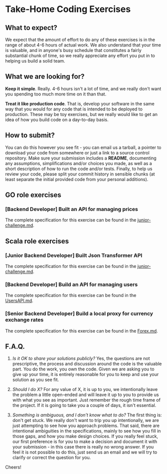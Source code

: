 # Take-Home Coding Exercises

## What to expect?
We expect that the amount of effort to do any of these exercises is in the range of about 4-6 hours of actual work. 
We also understand that your time is valuable, and in anyone's busy schedule that constitutes a fairly substantial chunk of time, so we really appreciate any effort you put in to helping us build a solid team.

## What we are looking for?
**Keep it simple**. Really. 4-6 hours isn't a lot of time, and we really don't want you spending too much more time on it than that.

**Treat it like production code**. That is, develop your software in the same way that you would for any code that is intended 
to be deployed to production. These may be toy exercises, but we really would like to get an idea of how you build code on a day-to-day basis.

## How to submit?
You can do this however you see fit - you can email us a tarball, a pointer to download your code from somewhere or just a link to a source control repository.
Make sure your submission includes a **README**, documenting any assumptions, simplifications and/or choices you made, 
as well as a short description of how to run the code and/or tests. Finally, to help us review your code, 
please split your commit history in sensible chunks (at least separate the initial provided code from your personal additions).

## GO role exercises

### [Backend Developer] Built an API for managing prices
The complete specification for this exercise can be found in the [junior-challenge.md](go/carrier-pricing/README.md).

## Scala role exercises

### [Junior Backend Developer] Built Json Transformer API
The complete specification for this exercise can be found in the [junior-challenge.md](scala/junior/junior-challenge.md).

### [Backend Developer] Build an API for managing users
The complete specification for this exercise can be found in the [UsersAPI.md](scala/users/UsersAPI.md).

### [Senior Backend Developer] Build a local proxy for currency exchange rates

The complete specification for this exercise can be found in the [Forex.md](scala/forex/Forex.md).

## F.A.Q.
1) _Is it OK to share your solutions publicly?_
Yes, the questions are not prescriptive, the process and discussion around the code is the valuable part. 
You do the work, you own the code. Given we are asking you to give up your time, it is entirely reasonable for you to keep and use your solution as you see fit.

2) _Should I do X?_
For any value of X, it is up to you, we intentionally leave the problem a little open-ended and will leave it up to you
 to provide us with what you see as important. Just remember the rough time frame of the project. 
 If it is going to take you a couple of days, it isn't essential.

3) _Something is ambiguous, and I don't know what to do?_
The first thing is: don't get stuck. We really don't want to trip you up intentionally, we are just attempting to see
 how you approach problems. That said, there are intentional ambiguities in the specifications, mainly to 
 see how you fill in those gaps, and how you make design choices. If you really feel stuck, our first preference is 
 for you to make a decision and document it with your submission - in this case there is really no wrong answer. 
 If you feel it is not possible to do this, just send us an email and we will try to clarify or correct the question for you.

Cheers!
